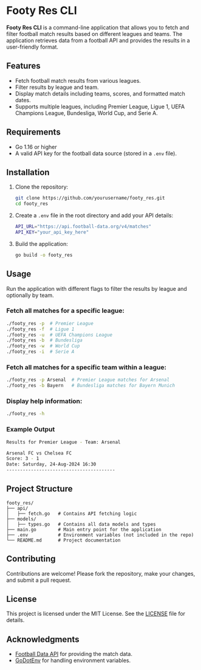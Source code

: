 # Footy Res CLI

**Footy Res CLI** is a command-line application that allows you to fetch and filter football match results based on different leagues and teams. The application retrieves data from a football API and provides the results in a user-friendly format.

## Features

- Fetch football match results from various leagues.
- Filter results by league and team.
- Display match details including teams, scores, and formatted match dates.
- Supports multiple leagues, including Premier League, Ligue 1, UEFA Champions League, Bundesliga, World Cup, and Serie A.

## Requirements

- Go 1.16 or higher
- A valid API key for the football data source (stored in a `.env` file).

## Installation

1. Clone the repository:

   ```bash
   git clone https://github.com/yourusername/footy_res.git
   cd footy_res
   ```

2. Create a `.env` file in the root directory and add your API details:

   ```bash
   API_URL="https://api.football-data.org/v4/matches"
   API_KEY="your_api_key_here"
   ```

3. Build the application:

   ```bash
   go build -o footy_res
   ```

## Usage

Run the application with different flags to filter the results by league and optionally by team.

### Fetch all matches for a specific league:

```bash
./footy_res -p  # Premier League
./footy_res -f  # Ligue 1
./footy_res -u  # UEFA Champions League
./footy_res -b  # Bundesliga
./footy_res -w  # World Cup
./footy_res -i  # Serie A
```

### Fetch all matches for a specific team within a league:

```bash
./footy_res -p Arsenal  # Premier League matches for Arsenal
./footy_res -b Bayern   # Bundesliga matches for Bayern Munich
```

### Display help information:

```bash
./footy_res -h
```

### Example Output

```bash
Results for Premier League - Team: Arsenal

Arsenal FC vs Chelsea FC
Score: 3 - 1
Date: Saturday, 24-Aug-2024 16:30
----------------------------------------
```

## Project Structure

```
footy_res/
├── api/
│   ├── fetch.go   # Contains API fetching logic
├── models/
│   ├── types.go   # Contains all data models and types
├── main.go        # Main entry point for the application
├── .env           # Environment variables (not included in the repo)
└── README.md      # Project documentation
```

## Contributing

Contributions are welcome! Please fork the repository, make your changes, and submit a pull request.

## License

This project is licensed under the MIT License. See the [LICENSE](LICENSE) file for details.

## Acknowledgments

- [Football Data API](https://www.football-data.org/documentation) for providing the match data.
- [GoDotEnv](https://github.com/joho/godotenv) for handling environment variables.
